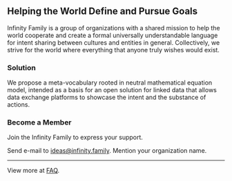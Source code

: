 ## Helping the World Define and Pursue Goals

Infinity Family is a group of organizations with a shared mission to help the world cooperate and create a formal universally understandable language for intent sharing between cultures and entities in general. Collectively, we strive for the world where everything that anyone truly wishes would exist.

### Solution

We propose a meta-vocabulary rooted in neutral mathematical equation model, intended as a basis for an open solution for linked data that allows data exchange platforms to showcase the intent and the substance of actions.

### Become a Member

Join the Infinity Family to express your support. 

Send e-mail to [ideas@infinity.family](mailto:ideas@infinity.family). Mention your organization name. 

---
View more at [FAQ](/faq).
